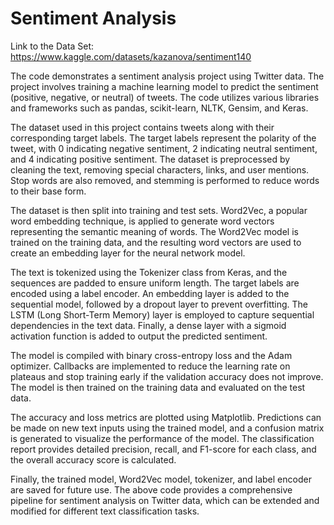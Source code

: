 # Sentiment Analysis
Link to the Data Set: https://www.kaggle.com/datasets/kazanova/sentiment140

The code demonstrates a sentiment analysis project using Twitter data. The project involves training a machine learning model to predict the sentiment (positive, negative, or neutral) of tweets. The code utilizes various libraries and frameworks such as pandas, scikit-learn, NLTK, Gensim, and Keras.

The dataset used in this project contains tweets along with their corresponding target labels. The target labels represent the polarity of the tweet, with 0 indicating negative sentiment, 2 indicating neutral sentiment, and 4 indicating positive sentiment. The dataset is preprocessed by cleaning the text, removing special characters, links, and user mentions. Stop words are also removed, and stemming is performed to reduce words to their base form.

The dataset is then split into training and test sets. Word2Vec, a popular word embedding technique, is applied to generate word vectors representing the semantic meaning of words. The Word2Vec model is trained on the training data, and the resulting word vectors are used to create an embedding layer for the neural network model.

The text is tokenized using the Tokenizer class from Keras, and the sequences are padded to ensure uniform length. The target labels are encoded using a label encoder. An embedding layer is added to the sequential model, followed by a dropout layer to prevent overfitting. The LSTM (Long Short-Term Memory) layer is employed to capture sequential dependencies in the text data. Finally, a dense layer with a sigmoid activation function is added to output the predicted sentiment.

The model is compiled with binary cross-entropy loss and the Adam optimizer. Callbacks are implemented to reduce the learning rate on plateaus and stop training early if the validation accuracy does not improve. The model is then trained on the training data and evaluated on the test data.

The accuracy and loss metrics are plotted using Matplotlib. Predictions can be made on new text inputs using the trained model, and a confusion matrix is generated to visualize the performance of the model. The classification report provides detailed precision, recall, and F1-score for each class, and the overall accuracy score is calculated.

Finally, the trained model, Word2Vec model, tokenizer, and label encoder are saved for future use. The above code provides a comprehensive pipeline for sentiment analysis on Twitter data, which can be extended and modified for different text classification tasks.
